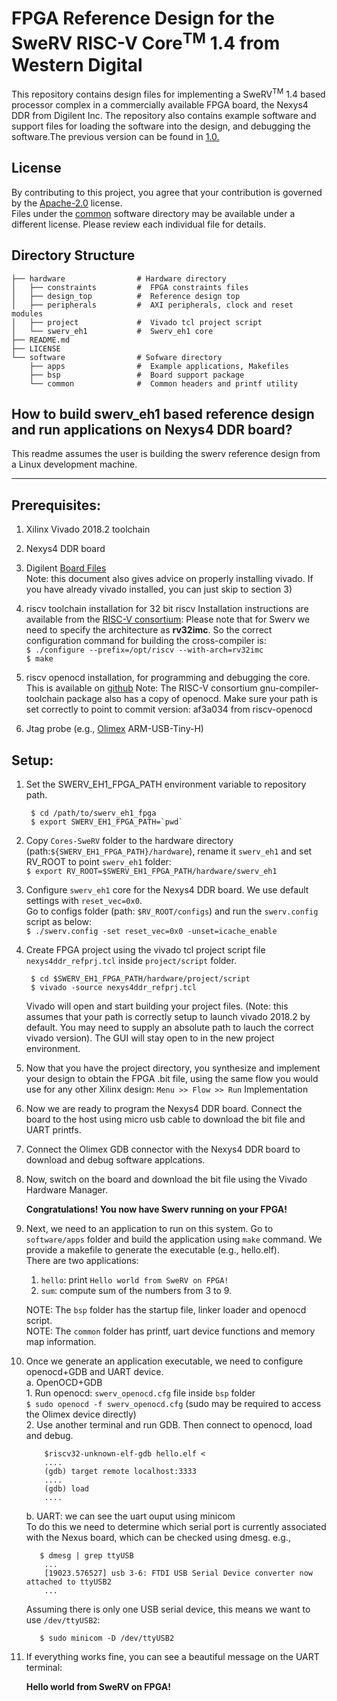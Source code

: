 # FPGA Reference Design for the SweRV RISC-V Core<sup>TM</sup> 1.4 from Western Digital

This repository contains design files for implementing a
SweRV<sup>TM</sup> 1.4 based processor complex in a commercially available
FPGA board, the Nexys4 DDR from Digilent Inc.   The repository also
contains example software and support files for loading the software
into the design, and debugging the software.The previous version can be found in [1.0.](https://github.com/chipsalliance/Cores-SweRV_fpga/tree/1.0)
  

## License

By contributing to this project, you agree that your contribution is
governed by the [Apache-2.0](LICENSE) license.  
Files under the [common](software/common) software  directory may be
available under a different license. Please review each individual
file for details.


## Directory Structure


    ├── hardware                # Hardware directory  
    │   ├── constraints         #  FPGA constraints files  
    │   ├── design_top          #  Reference design top   
    │   ├── peripherals         #  AXI peripherals, clock and reset modules  
    │   ├── project             #  Vivado tcl project script  
    │   └── swerv_eh1           #  Swerv_eh1 core  
    ├── README.md                                 
    ├── LICENSE                                   
    └── software                # Sofware directory              
        ├── apps                #  Example applications, Makefiles       
        ├── bsp                 #  Board support package    
        └── common              #  Common headers and printf utility   


## How to build swerv_eh1 based reference design and run applications on Nexys4 DDR board?

This readme assumes the user is building the swerv reference design
from a Linux development machine.

--------------------------------------------------------------------------------------


Prerequisites: 
--------------
 1. Xilinx Vivado 2018.2 toolchain
 2. Nexys4 DDR board 
 3. Digilent [Board Files](https://reference.digilentinc.com/vivado/installing-vivado/start)  
   Note: this document also gives advice on properly installing vivado.
   If you have already vivado installed, you can just skip to section 3)

4. riscv toolchain installation for 32 bit riscv
    Installation instructions are available from the [RISC-V consortium](https://riscv.org/software-tools/risc-v-gnu-compiler-toolchain/.):
        Please note that for Swerv we need to specify the architecture as
    **rv32imc**.  So the correct configuration command for building
    the cross-compiler is:  
    `$ ./configure --prefix=/opt/riscv --with-arch=rv32imc`  
    `$ make`

5. riscv openocd installation, for programming and debugging the core.
    This is available on [github](https://github.com/riscv/riscv-openocd)
    Note: The RISC-V consortium gnu-compiler-toolchain package also
    has a copy of openocd.   Make sure your path is set correctly to
    point to commit version: af3a034 from riscv-openocd    

6. Jtag probe (e.g., [Olimex](https://www.olimex.com) ARM-USB-Tiny-H)


Setup:
------
1. Set the SWERV_EH1_FPGA_PATH environment variable to repository path.
        
        $ cd /path/to/swerv_eh1_fpga 
        $ export SWERV_EH1_FPGA_PATH=`pwd`
        
2. Copy `Cores-SweRV` folder to the hardware directory
    (path:`${SWERV_EH1_FPGA_PATH}/hardware`), rename it `swerv_eh1` and set RV_ROOT to point
    `swerv_eh1` folder:  
    `$ export RV_ROOT=$SWERV_EH1_FPGA_PATH/hardware/swerv_eh1` 

3. Configure `swerv_eh1` core for the Nexys4 DDR board. We use default
   settings with `reset_vec=0x0`.  
   Go to configs folder (path: `$RV_ROOT/configs`) and run the
   `swerv.config` script as below:  
    `$ ./swerv.config -set reset_vec=0x0 -unset=icache_enable`

4. Create FPGA project using the vivado tcl project script file
   `nexys4ddr_refprj.tcl` inside `project/script` folder.  
   
        $ cd $SWERV_EH1_FPGA_PATH/hardware/project/script
        $ vivado -source nexys4ddr_refprj.tcl
    
   Vivado will open and start building your project files.  (Note:
   this assumes that your path is correctly setup to launch vivado
   2018.2 by default.  You may need to supply an absolute path to
   lauch the correct vivado version).   The GUI will stay open to in
   the new project environment.
  
5. Now that you have the project directory, you synthesize and
   implement your design to obtain the FPGA .bit file, using the same
   flow you would use for any other Xilinx design:
   `Menu >> Flow >> Run` Implementation
  
   

6. Now we are ready to program the Nexys4 DDR board. Connect the board
   to the host using micro usb cable to download the bit file and UART
   printfs. 

7. Connect the Olimex GDB connector with the Nexys4 DDR board to
   download and debug software applcations. 

8. Now, switch on the board and download the bit file using the Vivado
   Hardware Manager.  
    
    **Congratulations! You now have Swerv running on your FPGA!**

9. Next, we need to an application to run on this system. Go to `software/apps` folder and build the application using `make` command. We provide a makefile to generate the executable (e.g., hello.elf).  
There are two applications:   
     1) `hello`: print `Hello world from SweRV on FPGA!`  
     2) `sum`: compute sum of the numbers from 3 to 9.   

    NOTE: The `bsp` folder has the startup file, linker loader and openocd script.  
    NOTE: The `common` folder has printf, uart device functions and memory map information.

10. Once we generate an application executable, we need to configure openocd+GDB and UART device.  
    a. OpenOCD+GDB   
	    1. Run openocd: `swerv_openocd.cfg` file inside `bsp` folder  
	    `$ sudo openocd -f swerv_openocd.cfg` (sudo may be required to access the Olimex device directly)  
  	    2. Use another terminal and run GDB. Then connect to openocd, 
		   load and debug.
		   
            $riscv32-unknown-elf-gdb hello.elf < 
			....		 
			(gdb) target remote localhost:3333
			....
			(gdb) load
		    ....
		

	b. UART: we can see the uart ouput using minicom  
           To do this we need to determine which serial port is
           currently associated with the Nexus board, which can be
           checked using dmesg.  e.g.,
           
           $ dmesg | grep ttyUSB
	        ...
	        [19023.576527] usb 3-6: FTDI USB Serial Device converter now attached to ttyUSB2
            ...
      Assuming there is only one USB serial device, this
           means we want to use `/dev/ttyUSB2`:

           $ sudo minicom -D /dev/ttyUSB2

10. If everything works fine, you can see a beautiful message on the UART terminal:

    **Hello world from SweRV on FPGA!** 

